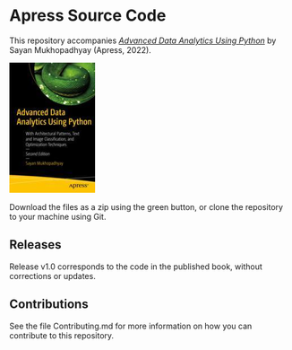 # Apress Source Code

This repository accompanies [*Advanced Data Analytics Using Python*](https://link.springer.com/book/10.1007/978-1-4842-8005-8) by Sayan Mukhopadhyay (Apress, 2022).

[comment]: #cover
![Cover image](978-1-4842-8004-1.jpg)

Download the files as a zip using the green button, or clone the repository to your machine using Git.

## Releases

Release v1.0 corresponds to the code in the published book, without corrections or updates.

## Contributions

See the file Contributing.md for more information on how you can contribute to this repository.